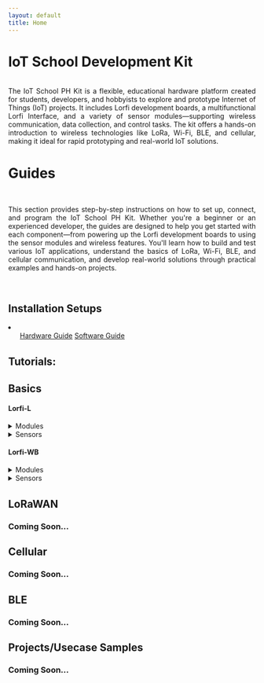```yaml
---
layout: default
title: Home
---
```


# <span style="display:inline-block;margin-bottom:1rem;">IoT School Development Kit</span>

<p style="text-align:justify;margin-bottom:2rem;">
  The IoT School PH Kit is a flexible, educational hardware platform created for students, developers, and hobbyists to explore and prototype Internet of Things (IoT) projects. It includes Lorfi development boards, a multifunctional Lorfi Interface, and a variety of sensor modules—supporting wireless communication, data collection, and control tasks. The kit offers a hands-on introduction to wireless technologies like LoRa, Wi-Fi, BLE, and cellular, making it ideal for rapid prototyping and real-world IoT solutions.
</p>


# <span style="display:inline-block;margin-bottom:1rem;">Guides</span>

  <p style="text-align:justify;display:inline-block;margin-bottom:2rem;">
    This section provides step-by-step instructions on how to set up, connect, and program the IoT School PH Kit. Whether you're a beginner or an experienced developer, the guides are designed to help you get started with each component—from powering up the Lorfi development boards to using the sensor modules and wireless features. You'll learn how to build and test various IoT applications, understand the basics of LoRa, Wi-Fi, BLE, and cellular communication, and develop real-world solutions through practical examples and hands-on projects.
  </p>

  <div style="margin-bottom:2rem;">
    <h2>Installation Setups</h2>
      <li>
        <ul>
          <a href="/docs/Hardware-Guide.html">Hardware Guide</a>
          <a href="/docs/Software-Guide.html">Software Guide</a>
        </ul>
      </li>
  </div>

  <div style="margin-bottom:1rem;">
    <h2>Tutorials:</h2>
  </div>
      
  <div style="margin-bottom:1rem;">
    <h2>Basics</h2>
  </div>

  <div style="margin-bottom:1rem;">
    <h4><strong>Lorfi-L</strong></h4>
    <div>
      <details>
        <summary>Modules</summary>
        <ul>
          <li><a href="/docs/projects/Basic/Lorfi-L/Components-Modules/White-LED-Module.html">White LED Module</a></li>
          <li><a href="/docs/projects/Basic/Lorfi-L/Components-Modules/3W_LED_Module.html">3W LED Module</a></li>
          <li><a href="/docs/projects/Basic/Lorfi-L/Components-Modules/Active_Buzzer.html">Active Buzzer Module</a></li>
          <li><a href="/docs/projects/Basic/Lorfi-L/Components-Modules/Passive-Buzzer-Module.html">Passive Buzzer Module</a></li>
          <li><a href="/docs/projects/Basic/Lorfi-L/Components-Modules/Button-Switch-Module.html">Button Switch Module</a></li>
          <li><a href="/docs/projects/Basic/Lorfi-L/Components-Modules/APDS-9930-Attitude-Sensor-Module.html">APDS-9930 Attitude Sensor Module</a></li>
          <li><a href="/docs/projects/Basic/Lorfi-L/Components-Modules/Single-Relay-Module.html">Single Relay Module</a></li>
          <li><a href="/docs/projects/Basic/Lorfi-L/Components-Modules/Reed-Switch-Module.html">Reed Switch Module</a></li>
          <li><a href="/docs/projects/Basic/Lorfi-L/Components-Modules/Photo-Interrupter-Module.html">Photo Interruptor Module</a></li>
          <li><a href="/docs/projects/Basic/Lorfi-L/Components-Modules/Capacitive-Touch-Module.html">Capacitive Touch Module</a></li>
          <li><a href="/docs/projects/Basic/Lorfi-L/Components-Modules/IR-Receiver-Module.html">IR Receiver Module</a></li>
          <li><a href="/docs/projects/Basic/Lorfi-L/Components-Modules/IR-Transmitter-Module.html">IR Transmitter Module</a></li>
        </ul>
      </details>
    </div>
    <div>
      <details>
        <summary>Sensors</summary>
        <ul>
          <li><a href="/docs/projects/Basic/Lorfi-L/Components-Sensors/Analog-Rotation-Sensor.html">Analog Rotation Sensor</a></li>
          <li><a href="/docs/projects/Basic/Lorfi-L/Components-Sensors/Ball-Tilt-Switch-Sensor.html">Ball Tilt Switch Sensor</a></li>
          <li><a href="/docs/projects/Basic/Lorfi-L/Components-Sensors/Crash-Sensor.html">Crash Sensor</a></li>
          <li><a href="/docs/projects/Basic/Lorfi-L/Components-Sensors/DTH11-Temperature-and-Humidity-Sensor.html">DHT11 Temperature and Humidity Sensor</a></li>
          <li><a href="/docs/projects/Basic/Lorfi-L/Components-Sensors/Flame-Sensor.html">Flame Sensor</a></li>
          <li><a href="/docs/projects/Basic/Lorfi-L/Components-Sensors/GUVA-S12SD-3528-Ultraviolet-Sensor.html">Ultraviolet Sensor</a></li>
          <li><a href="/docs/projects/Basic/Lorfi-L/Components-Sensors/Hall-Magnetic-Sensor.html">Hall Magnetic Sensor</a></li>
          <li><a href="/docs/projects/Basic/Lorfi-L/Components-Sensors/HC-SR04-Ultrasonic-Sensor.html">HC-SR04 Ultrasonic Sensor</a></li>
          <li><a href="/docs/projects/Basic/Lorfi-L/Components-Sensors/Knock-Sensor.html">Knock Sensor</a></li>
          <li><a href="/docs/projects/Basic/Lorfi-L/Components-Sensors/Line-Tracking-Sensor.html">Line Tracking Sensor</a></li>
          <li><a href="/docs/projects/Basic/Lorfi-L/Components-Sensors/LM35-Temperature-Sensor.html">LM35 Temperature Sensor</a></li>
          <li><a href="/docs/projects/Basic/Lorfi-L/Components-Sensors/Analog-Sound-Sensor.html">Analog Sound Sensor</a></li>
          <li><a href="/docs/projects/Basic/Lorfi-L/Components-Sensors/MMA8452Q-Module-Acceleration-Tilt-Sensor.html">Acceleration Tilt Sensor</a></li>
          <li><a href="/docs/projects/Basic/Lorfi-L/Components-Sensors/Gas-Sensor.html">Gas Sensor</a></li>
          <li><a href="/docs/projects/Basic/Lorfi-L/Components-Sensors/Obstacle-Avoidance-Sensor.html">Obstacle Avoidance Sensor</a></li>
          <li><a href="/docs/projects/Basic/Lorfi-L/Components-Sensors/Photo-Resistor-Sensor.html">Photo Resistor Sensor</a></li>
          <li><a href="/docs/projects/Basic/Lorfi-L/Components-Sensors/PIR-Motion-Sensor.html">PIR Motion Sensor</a></li>
          <li><a href="/docs/projects/Basic/Lorfi-L/Components-Sensors/Soil-Humidity-Sensor.html">Soil Humidity Sensor</a></li>
          <li><a href="/docs/projects/Basic/Lorfi-L/Components-Sensors/Steam-Sensor.html">Steam Sensor</a></li>
          <li><a href="/docs/projects/Basic/Lorfi-L/Components-Sensors/TEMT6000-Sensor.html">Ambient Light Sensor</a></li>
          <li><a href="/docs/projects/Basic/Lorfi-L/Components-Sensors/Thin-Film-Pressure-Sensor.html">Thin-film Pressure Sensor</a></li>
        </ul>
      </details>
    </div>
  </div>

  <div style="margin-bottom:2rem;">
    <h4><strong>Lorfi-WB</strong></h4>
    <div>
      <details>
        <summary>Modules</summary>
        <ul>
          <li><a href="/docs/projects/Basic/Lorfi-WB/Modules/White-LED-Module.html">White LED Module</a></li>
          <li><a href="/docs/projects/Basic/Lorfi-WB/Modules/RGB-LED-Module.html">RGB LED Module</a></li>
          <li><a href="/docs/projects/Basic/Lorfi-WB/Modules/3W_LED_Module.html">3W LED Module</a></li>
          <li><a href="/docs/projects/Basic/Lorfi-WB/Modules/Traffic-Light-Module.html">Traffic Light Module</a></li>
          <li><a href="/docs/projects/Basic/Lorfi-WB/Modules/Active_Buzzer.html">Active Buzzer Module</a></li>
          <li><a href="/docs/projects/Basic/Lorfi-WB/Modules/Passive-Buzzer-Module.html">Passive Buzzer Module</a></li>
          <li><a href="/docs/projects/Basic/Lorfi-WB/Modules/Button-Switch-Module.html">Button Switch Module</a></li>
          <li><a href="/docs/projects/Basic/Lorfi-WB/Modules/APDS-9930-Attitude-Sensor-Module.html">APDS-9930 Attitude Sensor Module</a></li>
          <li><a href="/docs/projects/Basic/Lorfi-WB/Modules/Single-Relay-Module.html">Single Relay Module</a></li>
          <li><a href="/docs/projects/Basic/Lorfi-WB/Modules/Reed-Switch-Module.html">Reed Switch Module</a></li>
          <li><a href="/docs/projects/Basic/Lorfi-WB/Modules/Photo-Interrupter-Module.html">Photo Interruptor Module</a></li>
          <li><a href="/docs/projects/Basic/Lorfi-WB/Modules/Capacitive-Touch-Module.html">Capacitive Touch Module</a></li>
          <li><a href="/docs/projects/Basic/Lorfi-WB/Modules/IR-Receiver-Module.html">IR Receiver Module</a></li>
          <li><a href="/docs/projects/Basic/Lorfi-WB/Modules/IR-Transmitter-Module.html">IR Transmitter Module</a></li>
        </ul>
      </details>
    </div>
    <div>
      <details>
        <summary>Sensors</summary>
        <ul>
          <li><a href="/docs/projects/Basic/Lorfi-WB/Sensors/Analog-Rotation-Sensor.html">Analog Rotation Sensor</a></li>
          <li><a href="/docs/projects/Basic/Lorfi-WB/Sensors/Ball-Tilt-Switch-Sensor.html">Ball Tilt Switch Sensor</a></li>
          <li><a href="/docs/projects/Basic/Lorfi-WB/Sensors/Crash-Sensor.html">Crash Sensor</a></li>
          <li><a href="/docs/projects/Basic/Lorfi-WB/Sensors/DTH11-Temperature-and-Humidity-Sensor.html">DHT11 Temperature and Humidity Sensor</a></li>
          <li><a href="/docs/projects/Basic/Lorfi-WB/Sensors/Flame-Sensor.html">Flame Sensor</a></li>
          <li><a href="/docs/projects/Basic/Lorfi-WB/Sensors/GUVA-S12SD-3528-Ultraviolet-Sensor.html">Ultraviolet Sensor</a></li>
          <li><a href="/docs/projects/Basic/Lorfi-WB/Sensors/Hall-Magnetic-Sensor.html">Hall Magnetic Sensor</a></li>
          <li><a href="/docs/projects/Basic/Lorfi-WB/Sensors/HC-SR04-Ultrasonic-Sensor.html">HC-SR04 Ultrasonic Sensor</a></li>
          <li><a href="/docs/projects/Basic/Lorfi-WB/Sensors/Knock-Sensor.html">Knock Sensor</a></li>
          <li><a href="/docs/projects/Basic/Lorfi-WB/Sensors/Line-Tracking-Sensor.html">Line Tracking Sensor</a></li>
          <li><a href="/docs/projects/Basic/Lorfi-WB/Sensors/LM35-Temperature-Sensor.html">LM35 Temperature Sensor</a></li>
          <li><a href="/docs/projects/Basic/Lorfi-WB/Sensors/Analog-Sound-Sensor.html">Analog Sound Sensor</a></li>
          <li><a href="/docs/projects/Basic/Lorfi-WB/Sensors/MMA8452Q-Module-Acceleration-Tilt-Sensor.html">Acceleration Tilt Sensor</a></li>
          <li><a href="/docs/projects/Basic/Lorfi-WB/Sensors/Gas-Sensor.html">Gas Sensor</a></li>
          <li><a href="/docs/projects/Basic/Lorfi-WB/Sensors/Obstacle-Avoidance-Sensor.html">Obstacle Avoidance Sensor</a></li>
          <li><a href="/docs/projects/Basic/Lorfi-WB/Sensors/Photo-Resistor-Sensor.html">Photo Resistor Sensor</a></li>
          <li><a href="/docs/projects/Basic/Lorfi-WB/Sensors/PIR-Motion-Sensor.html">PIR Motion Sensor</a></li>
          <li><a href="/docs/projects/Basic/Lorfi-WB/Sensors/Soil-Humidity-Sensor.html">Soil Humidity Sensor</a></li>
          <li><a href="/docs/projects/Basic/Lorfi-WB/Sensors/Steam-Sensor.html">Steam Sensor</a></li>
          <li><a href="/docs/projects/Basic/Lorfi-WB/Sensors/TEMT6000-Sensor.html">Ambient Light Sensor</a></li>
          <li><a href="/docs/projects/Basic/Lorfi-WB/Sensors/Thin-Film-Pressure-Sensor.html">Thin-film Pressure Sensor</a></li>
        </ul>
      </details>
    </div>
  </div>

  <div style="margin-bottom:1rem;">
    <h2>LoRaWAN</h2>
    <h3>Coming Soon...</h3>
  </div>

  <div style="margin-bottom:1rem;">
    <h2>Cellular</h2>
    <h3>Coming Soon...</h3>
  </div>

  <div style="margin-bottom:1rem;">
    <h2>BLE</h2>
    <h3>Coming Soon...</h3>
  </div>

  <div style="margin-bottom:1rem;">
    <h2>Projects/Usecase Samples</h2>
    <h3>Coming Soon...</h3>
  </div>

